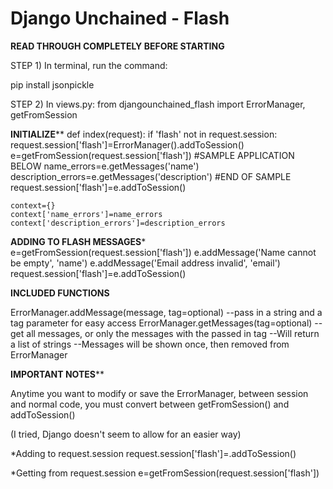 <h1>Django Unchained - Flash</h1>

******READ THROUGH COMPLETELY BEFORE STARTING******

STEP 1) In terminal, run the command:

pip install jsonpickle

STEP 2) In views.py:
from djangounchained_flash import ErrorManager, getFromSession

******INITIALIZE********
def index(request):
    if 'flash' not in request.session:
	request.session['flash']=ErrorManager().addToSession()
    e=getFromSession(request.session['flash'])
    #SAMPLE APPLICATION BELOW
    name_errors=e.getMessages('name')
    description_errors=e.getMessages('description')
    #END OF SAMPLE
    request.session['flash']=e.addToSession()

    context={}
    context['name_errors']=name_errors
    context['description_errors']=description_errors
    
******ADDING TO FLASH MESSAGES*******
e=getFromSession(request.session['flash'])
e.addMessage('Name cannot be empty', 'name')
e.addMessage('Email address invalid', 'email')
request.session['flash']=e.addToSession()

******INCLUDED FUNCTIONS******

ErrorManager.addMessage(message, tag=optional)
    --pass in a string and a tag parameter for easy access
ErrorManager.getMessages(tag=optional)
    --get all messages, or only the messages with the passed in tag
    --Will return a list of strings
    --Messages will be shown once, then removed from ErrorManager

******IMPORTANT NOTES********

Anytime you want to modify or save the ErrorManager, between session and normal code, you must convert between getFromSession() and addToSession()

(I tried, Django doesn't seem to allow for an easier way)

*Adding to request.session
    request.session['flash']=<instance of ErrorManager>.addToSession()

*Getting from request.session
    e=getFromSession(request.session['flash'])
